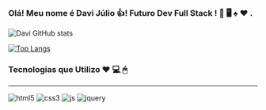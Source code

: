 
### Olá! Meu nome é Davi Júlio 👍! Futuro Dev Full Stack ! 🖤 🖥️ ♠ ♥ .


![Davi GitHub stats](https://github-readme-stats.vercel.app/api?username=Davi-Julio&show_icons=true&theme=dracula)

[![Top Langs](https://github-readme-stats.vercel.app/api/top-langs/?username=Davi-Julio&show=_icons=true&theme=dracula)](https://github.com/Davi-Julio)
 
### Tecnologias que Utilizo ♥ 💻 🖱
<hr>
<div style ="display:inline_block"<br/>
   <img align= "center" alt="html5" src="https://img.shields.io/badge/HTML5-E34F26?style=for-the-badge&logo=html5&logoColor=white"</>
     <img align= "center" alt="css3" src="https://img.shields.io/badge/CSS3-1572B6?style=for-the-badge&logo=css3&logoColor=white"</>
     <img align= "center" alt="js" src="https://img.shields.io/badge/JavaScript-F7DF1E?style=for-the-badge&logo=javascript&logoColor=black"</>
           <img align= "center" alt="jquery" src="https://img.shields.io/badge/jQuery-0769AD?style=for-the-badge&logo=jquery&logoColor=white"</>
 </div>



